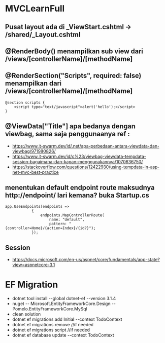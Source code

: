 # MVCLearnFull

## Pusat layout ada di _ViewStart.cshtml -> /shared/_Layout.cshtml

## @RenderBody() menampilkan sub view dari /views/[controllerName]/[methodName]

## @RenderSection("Scripts", required: false) menampilkan dari /views/[controllerName]/[methodName]
```
@section scripts {
    <script type="text/javascript">alert('hello');</script>
}
```

## @ViewData["Title"] apa bedanya dengan viewbag, sama saja penggunaanya ref : 
- https://www.it-swarm.dev/id/.net/apa-perbedaan-antara-viewdata-dan-viewbag/971980826/
- https://www.it-swarm.dev/id/c%23/viewbag-viewdata-tempdata-session-bagaimana-dan-kapan-menggunakannya/1070836750/
- https://stackoverflow.com/questions/12422930/using-tempdata-in-asp-net-mvc-best-practice

## menentukan default endpoint route maksudnya http://endpoint/ lari kemana? buka Startup.cs
```
app.UseEndpoints(endpoints =>
            {
                endpoints.MapControllerRoute(
                    name: "default",
                    pattern: "{controller=Home}/{action=Index}/{id?}");
            });
```

## Session
- https://docs.microsoft.com/en-us/aspnet/core/fundamentals/app-state?view=aspnetcore-3.1

# EF Migration 
- dotnet tool install --global dotnet-ef --version 3.1.4
- nuget 
 -- Microsoft.EntityFrameworkCore.Design
 -- Pomelo.EntityFrameworkCore.MySql
- clean solution
- dotnet ef migrations add Initial --context TodoContext
- dotnet ef migrations remove //if needed
- dotnet ef migrations script //if needed
- dotnet ef database update --context TodoContext

